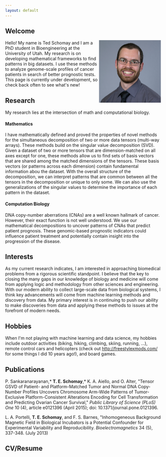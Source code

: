 ```yaml
---
layout: default
---
```


## Welcome
<img align="right" src="/assets/images/Ted.jpg" height="202" width="200">
Hello! My name is Ted Schomay and I am a PhD student in Bioengineering at the University of Utah. My research is on developing mathematical frameworks to find patterns in big datasets. I use these methods to analyze genome-scale profiles of cancer patients in search of better prognostic tests. This page is currently under development, so check back often to see what's new!

## Research
My research lies at the intersection of math and computational biology.

#### Mathematics
I have mathematically defined and proved the properties of novel methods for the simultaneous decomposition of two or more data tensors (multi-way arrays). These methods build on the singular value decomposition (SVD). Given a dataset of two or more tensors that are dimension-matched on all axes except for one, these methods allow us to find sets of basis vectors that are shared among the matched dimensions of the tensors. These basis vectors (or patterns across each dimension) contain fundamental information abou the dataset. With the overall structure of the decomposition, we can interpret patterns that are common between all the tensors in the decomposition or unique to only some. We can also use the generalizations of the singular values to determine the importance of each pattern in the dataset.

#### Computation Biology
DNA copy-number aberrations (CNAs) are a well known hallmark of cancer. However, their exact function is not well understood. We use our mathematical decompositions to uncover patterns of CNAs that predict patient prognosis. These genomic-based prognostic indicators could influence patient treatment and potentially contain insight into the progression of the disease. 

## Interests
As my current research indicates, I am interested in approaching biomedical problems from a rigorous scientific standpoint. I believe that the key to closing the many gaps in our knowledge of biology and medicine will come from applying logic and methodology from other sciences and engineering. With our modern ability to collect large-scale data from biological systems, I think key advancements will come from machine learning methods and discovery from data. My primary interest is in continuing to push our ability to make discoveries from data and applying these methods to issues at the forefront of modern needs.

## Hobbies
When I'm not playing with machine learning and data science, my hobbies include outdoor activities (biking, hiking, climbing, skiing, running, ...), remote control cars and helicopters (check out http://freestylexmods.com/ for some things I did 10 years ago!), and board games.


## Publications

P. Sankaranarayanan,\* **T. E. Schomay**,\* K. A. Aiello, and O. Alter, "Tensor GSVD of Patient- and Platform-Matched Tumor and Normal DNA Copy-Number Profiles Uncovers Chromosome Arm-Wide Patterns of Tumor-Exclusive Platform-Consistent Alterations Encoding for Cell Transformation and Predicting Ovarian Cancer Survival," *Public Library of Science (PLoS) One* 10 (4), article e0121396 (April 2015); doi: 10.1371/journal.pone.0121396.

L. A. Portelli, **T. E. Schomay**, and F. S. Barnes, "Inhomogeneous Background Magnetic Field in Biological Incubators is a Potential Confounder for Experimental Variability and Reproducibility. *Bioelectromagnetics* 34 (5), 337-348. (July 2013)

## CV/Resume
